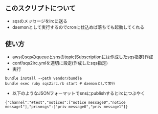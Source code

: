 ## このスクリプトについて

* sqsのメッセージをircに送る
* daemonとして実行するのでcronに仕込めば落ちても起動してくれる

## 使い方

* awsのsqsのqueueとsnsのtopic(Subscriptionには作成したsqs指定)作成
* conf/sqs2irc.ymlを適切に設定(作成したsqs指定)
* 実行

```
bundle install --path vendor/bundle
bundle exec ruby sqs2irc.rb start # daemonとして実行
```

* 以下のようなJSONフォーマットでsnsにpublishするとircにつぶやく

```
{"channel":"#test","notices":["notice message0","notice message1"],"privmsgs":["priv message0","priv message1"]}
```
